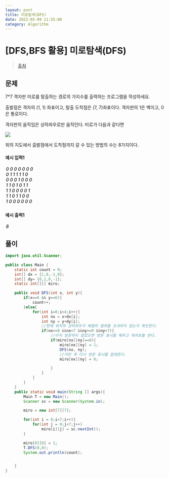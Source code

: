 ```yaml
---
layout: post
title: 미로탐색(DFS)
date: 2022-05-09 11:55:00
category: Algorithm
---
```


# [DFS,BFS 활용] 미로탐색(DFS)

> [출처](https://www.inflearn.com/course/%EC%9E%90%EB%B0%94-%EC%95%8C%EA%B3%A0%EB%A6%AC%EC%A6%98-%EB%AC%B8%EC%A0%9C%ED%92%80%EC%9D%B4-%EC%BD%94%ED%85%8C%EB%8C%80%EB%B9%84/)

## 문제

7\*7 격자판 미로를 탈출하는 경로의 가지수를 출력하는 프로그램을 작성하세요.

출발점은 격자의 (1, 1) 좌표이고, 탈출 도착점은 (7, 7)좌표이다. 격자판의 1은 벽이고, 0은 통로이다.

격자판의 움직임은 상하좌우로만 움직인다. 미로가 다음과 같다면

<img src = "https://cote.inflearn.com/public/upload/72540f8a90.jpg"/>

위의 지도에서 출발점에서 도착점까지 갈 수 있는 방법의 수는 8가지이다.

#### 예시 입력1

<h5 style = "margin-top:3px; margin-left:2px;font-weight:550">
0 0 0 0 0 0 0<br>
0 1 1 1 1 1 0<br>
0 0 0 1 0 0 0<br>
1 1 0 1 0 1 1<br>
1 1 0 0 0 0 1<br>
1 1 0 1 1 0 0<br>
1 0 0 0 0 0 0<br>

</h5>

#### 예시 출력1

<h5 style = "margin-top:3px; margin-left:2px; font-weight:550">8</h5>

## 풀이

```java
import java.util.Scanner;

public class Main {
    static int count = 0;
    int[] dx = {1,0,-1,0};
    int[] dy= {0,1,0,-1};
    static int[][] miro;

    public void DFS(int x, int y){
        if(x==6 && y==6){
            count++;
        }else{
            for(int i=0;i<4;i++){
                int nx = x+dx[i];
                int ny = y+dy[i];
                //현재 위치의 상하좌우가 배열의 범위를 초과하지 않는지 확인한다.
                if(nx>=0 &&nx<7 &&ny>=0 &&ny<7){
                    //아직 방문하지 않았으면 방문 표시를 해주고 재귀호출 한다.
                    if(miro[nx][ny]==0){
                        miro[nx][ny] = 1;
                        DFS(nx, ny);
                        //리턴 후 다시 방문 표시를 없애준다.
                        miro[nx][ny] = 0;

                    }
                }
            }
        }
    }
    public static void main(String [] args){
        Main T = new Main();
        Scanner sc = new Scanner(System.in);

        miro = new int[7][7];

        for(int i = 0;i<7;i++){
            for(int j = 0;j<7;j++)
                miro[i][j] = sc.nextInt();
        }

        miro[0][0] = 1;
        T.DFS(0,0);
        System.out.println(count);


    }
}
```
